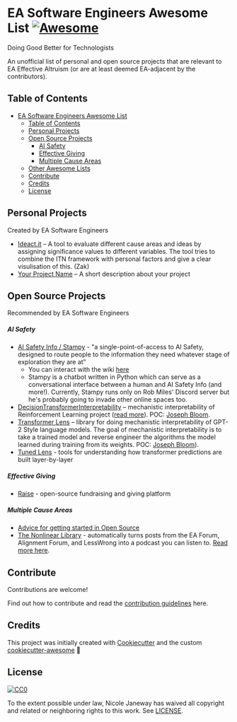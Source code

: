 # EA Software Engineers Awesome List [![Awesome][awesome-badge]][awesome-link]

Doing Good Better for Technologists

An unofficial list of personal and open source projects that are relevant to EA Effective Altruism (or are at least deemed EA-adjacent by the contributors).

## Table of Contents

- [EA Software Engineers Awesome List ](#ea-software-engineers-awesome-list-)
  - [Table of Contents](#table-of-contents)
  - [Personal Projects](#personal-projects)
  - [Open Source Projects](#open-source-projects)
    - [AI Safety](#ai-safety)
    - [Effective Giving](#effective-giving)
    - [Multiple Cause Areas](#multiple-cause-areas)
  - [Other Awesome Lists](#other-awesome-lists)
  - [Contribute](#contribute)
  - [Credits](#credits)
  - [License](#license)

## Personal Projects

Created by EA Software Engineers

- [Ideact.it](https://app.ideact.it/) – A tool to evaluate different cause areas and ideas by assigning significance values to different variables. The tool tries to combine the ITN framework with personal factors and give a clear visulisation of this. (Zak)
- [Your Project Name]() – A short description about your project

## Open Source Projects

Recommended by EA Software Engineers

##### AI Safety

- [AI Safety Info / Stampy](https://github.com/StampyAI/) - "a single-point-of-access to AI Safety, designed to route people to the information they need whatever stage of exploration they are at"
  - You can interact with the wiki [here](https://aisafety.info/)
  - Stampy is a chatbot written in Python which can serve as a conversational interface between a human and AI Safety Info (and more!). Currently, Stampy runs only on Rob Miles' Discord server but he's probably going to invade other online spaces too.
- [DecisionTransformerInterpretability](https://github.com/jbloomAus/DecisionTransformerInterpretability) – mechanistic interpretability of Reinforcement Learning project ([read more](https://www.lesswrong.com/posts/bBuBDJBYHt39Q5zZy/decision-transformer-interpretability)). POC: [Joseph Bloom](https://github.com/jbloomAus).
- [Transformer Lens](https://github.com/neelnanda-io/TransformerLens) – library for doing mechanistic interpretability of GPT-2 Style language models. The goal of mechanistic interpretability is to take a trained model and reverse engineer the algorithms the model learned during training from its weights. POC: [Joseph Bloom](https://github.com/jbloomAus)).
- [Tuned Lens](https://github.com/AlignmentResearch/tuned-lens) - tools for understanding how transformer predictions are built layer-by-layer

##### Effective Giving

- [Raise](http://github.com/raisenational/raise) - open-source fundraising and giving platform

##### Multiple Cause Areas

- [Advice for getting started in Open Source](https://gist.github.com/NicoleJaneway/45069ea3ec808c5507d0e69282976457)
- [The Nonlinear Library](https://github.com/Nonlinear-EA/The-Nonlinear-Library) - automatically turns posts from the EA Forum, Alignment Forum, and LessWrong into a podcast you can listen to. [Read more here](https://forum.effectivealtruism.org/posts/JTZTBienqWEAjGDRv/listen-to-more-ea-content-with-the-nonlinear-library).

## Contribute

Contributions are welcome!

Find out how to contribute and read the [contribution guidelines](CONTRIBUTING.md) here.

## Credits

This project was initially created with [Cookiecutter][cookiecutter] and the custom [cookiecutter-awesome][cookiecutter-awesome] :cookie:

## License

[![CC0][cc0-badge]][cc0-link]

To the extent possible under law, Nicole Janeway has waived all copyright
and related or neighboring rights to this work. See [LICENSE](LICENSE).

[awesome-badge]: https://cdn.rawgit.com/sindresorhus/awesome/d7305f38d29fed78fa85652e3a63e154dd8e8829/media/badge.svg
[awesome-link]: https://github.com/sindresorhus/awesome
[cc0-badge]: http://mirrors.creativecommons.org/presskit/buttons/88x31/svg/cc-zero.svg
[cc0-link]: https://creativecommons.org/publicdomain/zero/1.0/
[cookiecutter]: https://github.com/audreyr/cookiecutter
[cookiecutter-awesome]: https://github.com/moodule/cookiecutter-git
